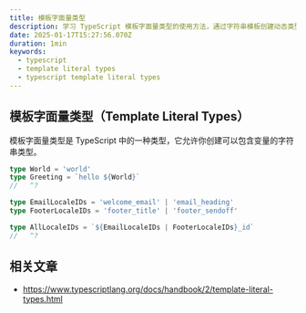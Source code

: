 ```yaml
---
title: 模板字面量类型
description: 学习 TypeScript 模板字面量类型的使用方法，通过字符串模板创建动态类型定义，提升类型安全性和代码可读性
date: 2025-01-17T15:27:56.070Z
duration: 1min
keywords:
  - typescript
  - template literal types
  - typescript template literal types
---
```


## 模板字面量类型（Template Literal Types）

模板字面量类型是 TypeScript 中的一种类型，它允许你创建可以包含变量的字符串类型。

```ts twoslash
type World = 'world'
type Greeting = `hello ${World}`
//   ^?
```

```ts twoslash
type EmailLocaleIDs = 'welcome_email' | 'email_heading'
type FooterLocaleIDs = 'footer_title' | 'footer_sendoff'

type AllLocaleIDs = `${EmailLocaleIDs | FooterLocaleIDs}_id`
//   ^?
```

## 相关文章

- https://www.typescriptlang.org/docs/handbook/2/template-literal-types.html

